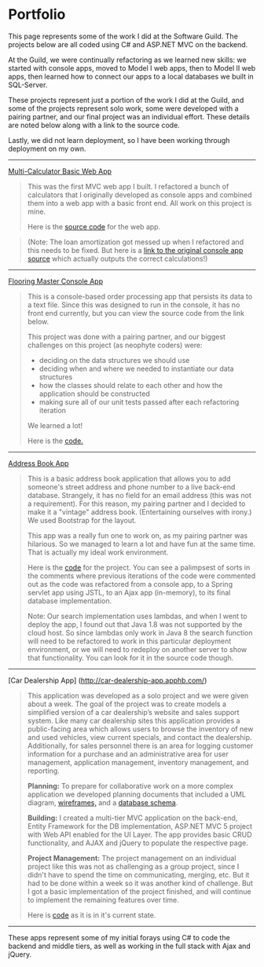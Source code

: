
# Portfolio

This page represents some of the work I did at the Software Guild. The projects below are all coded using C# and ASP.NET MVC on the backend. 

At the Guild, we were continually refactoring as we learned new skills: we started with console apps, moved to Model I web apps, then to Model II web apps, then learned how to connect our apps to a local databases we built in SQL-Server. 

These projects represent just a portion of the work I did at the Guild, and some of the projects represent solo work, some were developed with a pairing partner, and our final project was an individual effort. These details are noted below along with a link to the source code. 

Lastly, we did not learn deployment, so I have been working through deployment on my own. 

----------


  [Multi-Calculator Basic Web App](http://multicalculator-guildwork.rhcloud.com/) 

> This was the first MVC web app I built. I refactored a bunch of calculators that I originally developed as console apps and combined them into a web app with a basic front end.  All work on this project is mine. 
> 
> Here is the [source code](https://bitbucket.org/maere/multicalculatorapp) for the web app.

> (Note: The loan amortization got messed up when I refactored and this needs to be fixed. But here is a [link to the original console app source](https://bitbucket.org/maere/loaninterestcalculator) which actually outputs the correct calculations!)


----------


 [Flooring Master Console App](https://bitbucket.org/maere/flooringmastery) 

> This is a console-based order processing app that persists its data to a text file.  Since this was designed to run in the console, it has no front end currently, but you can view the source code from the link below. 
> 
> This project was done with a pairing partner, and our biggest challenges on this project (as neophyte coders) were:
> 
> -  deciding on the data structures we should use
> - deciding when and where we needed to instantiate our data structures
> - how the classes should relate to each other and how the application should be constructed
> - making sure all of our unit tests passed after each refactoring iteration
> 
> We learned a lot!
> 
> Here is the [code.](https://bitbucket.org/maere/flooringmastery)
> 


----------


 [Address Book App](http://addressbook-guildwork.rhcloud.com/) 

> This is a basic address book application that allows you to add someone's street address and phone number to a live back-end database. Strangely, it has no field for an email address (this was not a requirement). For this reason, my pairing partner and I decided to make it a "vintage" address book.   (Entertaining ourselves with irony.) We used Bootstrap for the layout.
> 
> This app was a really fun one to work on, as my pairing partner was hilarious. So we managed to learn a lot and have fun at the same time. That is actually my ideal work environment. 
> 
> Here is the [code](https://github.com/maere/addressbooklocal) for the project. You can see a palimpsest of sorts in the comments where previous iterations of the code were commented out as the code was refactored from a console app, to a Spring servlet app using JSTL, to an Ajax app (in-memory), to its final database implementation. 
> 
> Note:  Our search implementation uses lambdas, and when I went to deploy the app, I found out that Java 1.8 was not supported by the cloud host. So since lambdas only work in Java 8 the search function will need to be refactored to work in this particular deployment environment, or we will need to redeploy on another server to show that functionality.  You can look for it in the source code though.


----------


 [Car Dealership App] (http://car-dealership-app.apphb.com/)
 
> This application was developed as a solo project and we were given about a week. The goal of the project was to create models a simplified version of a car dealership’s website and sales support system.  Like many car dealership sites this application provides a public-facing area which allows users to browse the inventory of new and used vehicles, view current specials, and contact the dealership.  Additionally, for sales personnel there is an area for logging customer information for a purchase and an administrative area for user management, application management, inventory management, and reporting.
> 
> **Planning:**
> To prepare for collaborative work on a more complex application we developed planning documents that included a UML diagram, [wireframes,](https://github.com/mikechowdiv/CarDealerShip/blob/master/Wireframes.pdf) and a [database schema](https://github.com/mikechowdiv/CarDealerShip/tree/master/sql). 
> 
> **Building:**
> I created a multi-tier MVC application on the back-end, Entity Framework for the DB implementation, ASP.NET MVC 5 project with Web API enabled for the UI Layer.  The app provides basic CRUD functionality, and AJAX and jQuery to populate the respective page.  
> 
> **Project Management:**
> The project management on an individual project like this was not as challenging as a group project, since I didn't have to spend the time on communicating, merging, etc. But it had to be done within a week so it was another kind of challenge. But I got a basic implementation of the project finished, and will continue to implement the remaining features over time.
> 
> Here is [code](https://github.com/mikechowdiv/CarDealerShip) as it is in it's current state.


----------


These apps represent some of my initial forays using C# to code  the backend and middle tiers, as well as working in the full stack with Ajax and jQuery.  
